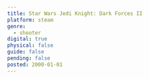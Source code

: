 ```yaml
---
title: Star Wars Jedi Knight: Dark Forces II
platform: steam
genre:
  - shooter
digital: true
physical: false
guide: false
pending: false
posted: 2000-01-01
---
```

